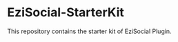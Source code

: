 EziSocial-StarterKit
====================

This repository contains the starter kit of EziSocial Plugin. 